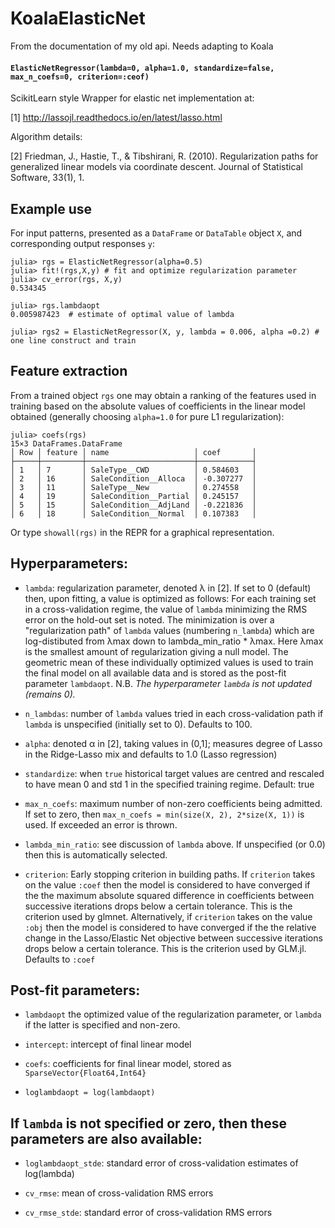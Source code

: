 # KoalaElasticNet


From the documentation of my old api. Needs adapting to Koala


#### `ElasticNetRegressor(lambda=0, alpha=1.0, standardize=false, max_n_coefs=0, criterion=:ceof)`

ScikitLearn style Wrapper for elastic net implementation at:

[1] http://lassojl.readthedocs.io/en/latest/lasso.html

Algorithm details: 

[2] Friedman, J., Hastie, T., & Tibshirani, R. (2010). Regularization
paths for generalized linear models via coordinate descent. Journal of
Statistical Software, 33(1), 1.

## Example use

For input patterns, presented as a `DataFrame` or `DataTable` object
`X`, and corresponding output responses `y`:

    julia> rgs = ElasticNetRegressor(alpha=0.5)
    julia> fit!(rgs,X,y) # fit and optimize regularization parameter
    julia> cv_error(rgs, X,y)
    0.534345

    julia> rgs.lambdaopt
    0.005987423  # estimate of optimal value of lambda

    julia> rgs2 = ElasticNetRegressor(X, y, lambda = 0.006, alpha =0.2) # one line construct and train

## Feature extraction

From a trained object `rgs` one may obtain a ranking of the features used in training based on the absolute values of coefficients in the linear model obtained (generally choosing `alpha=1.0` for pure L1 regularization):

    julia> coefs(rgs)
    15×3 DataFrames.DataFrame
    │ Row │ feature │ name                   │ coef       │
    ├─────┼─────────┼────────────────────────┼────────────┤
    │ 1   │ 7       │ SaleType__CWD          │ 0.584603   │
    │ 2   │ 16      │ SaleCondition__Alloca  │ -0.307277  │
    │ 3   │ 11      │ SaleType__New          │ 0.274558   │
    │ 4   │ 19      │ SaleCondition__Partial │ 0.245157   │
    │ 5   │ 15      │ SaleCondition__AdjLand │ -0.221836  │
    │ 6   │ 18      │ SaleCondition__Normal  │ 0.107383   │

Or type `showall(rgs)` in the REPR for a graphical representation. 

## Hyperparameters:

- `lambda`: regularization parameter, denoted λ in [2]. If set to 0
  (default) then, upon fitting, a value is optimized as follows: For
  each training set in a cross-validation regime, the value of
  `lambda` minimizing the RMS error on the hold-out set is noted. The
  minimization is over a "regularization path" of `lambda` values
  (numbering `n_lambda`) which are log-distibuted from λmax down to
  lambda_min_ratio \* λmax. Here λmax is the smallest amount of regularization
  giving a null model.  The geometric mean of these individually
  optimized values is used to train the final model on all available
  data and is stored as the post-fit parameter `lambdaopt`. N.B. *The
  hyperparameter `lambda` is not updated (remains 0).*

- `n_lambdas`: number of `lambda` values tried in each
  cross-validation path if `lambda` is unspecified (initially set to
  0). Defaults to 100.

- `alpha`: denoted α in [2], taking values in (0,1]; measures degree of Lasso in the
  Ridge-Lasso mix and defaults to 1.0 (Lasso regression)

- `standardize`: when `true` historical target values are centred and rescaled to
  have mean 0 and std 1 in the specified training regime. Default: true

- `max_n_coefs`: maximum number of non-zero coefficients being
  admitted. If set to zero, then `max_n_coefs = min(size(X, 2),
  2*size(X, 1))` is used. If exceeded an error is thrown.

- `lambda_min_ratio`: see discussion of `lambda` above. If unspecified
  (or 0.0) then this is automatically selected.

- `criterion`: Early stopping criterion in building paths. If
  `criterion` takes on the value `:coef` then the model is considered
  to have converged if the the maximum absolute squared difference in
  coefficients between successive iterations drops below a certain
  tolerance. This is the criterion used by glmnet. Alternatively, if
  `criterion` takes on the value `:obj` then the model is considered
  to have converged if the the relative change in the Lasso/Elastic
  Net objective between successive iterations drops below a certain
  tolerance. This is the criterion used by GLM.jl. Defaults to `:coef`

## Post-fit parameters:

- `lambdaopt` the optimized value of the regularization parameter, or
  `lambda` if the latter is specified and non-zero.

- `intercept`: intercept of final linear model

- `coefs`:  coefficients for final linear model, stored as `SparseVector{Float64,Int64}`

- `loglambdaopt = log(lambdaopt)`

## If `lambda` is not specified or zero, then these parameters are also available:

- `loglambdaopt_stde`: standard error of cross-validation estimates of
  log(lambda) 

- `cv_rmse`: mean of cross-validation RMS errors 

- `cv_rmse_stde`: standard error of cross-validation RMS errors 


